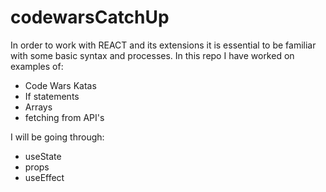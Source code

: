 # codewarsCatchUp

In order to work with REACT and its extensions it is essential to be familiar with some basic syntax and processes.
In this repo I have worked on examples of:

 - Code Wars Katas
 - If statements
 - Arrays
 - fetching from API's
 
 I will be going through:
 - useState
 - props
 - useEffect
